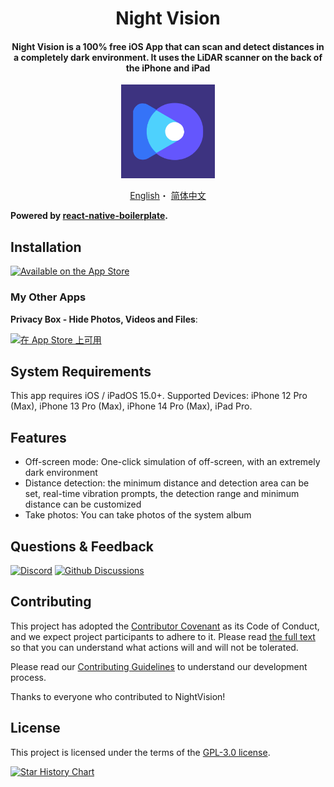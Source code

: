<h1 align="center">Night Vision</h1>

<h4 align="center">Night Vision is a 100% free iOS App that can scan and detect distances in a completely dark environment. It uses the LiDAR scanner on the back of the iPhone and iPad</h4>

<p align="center">
<img src="logo.png" width="150"></img>
</p>

<p align="center">
  <a href="README.md">English</a>・
  <a href="README-zh_CN.md">简体中文</a>
</p>

**Powered by [react-native-boilerplate](https://github.com/luoxuhai/react-native-boilerplate).**

## Installation

[![Available on the App Store](http://cl.ly/WouG/Download_on_the_App_Store_Badge_US-UK_135x40.svg)](https://apps.apple.com/app/id1668629667)

### My Other Apps

**Privacy Box - Hide Photos, Videos and Files**:

[![在 App Store 上可用](http://cl.ly/WouG/Download_on_the_App_Store_Badge_US-UK_135x40.svg)](https://apps.apple.com/app/id1597534147)

## System Requirements

This app requires iOS / iPadOS 15.0+. Supported Devices: iPhone 12 Pro (Max), iPhone 13 Pro (Max), iPhone 14 Pro (Max), iPad Pro.

## Features

- Off-screen mode: One-click simulation of off-screen, with an extremely dark environment
- Distance detection: the minimum distance and detection area can be set, real-time vibration prompts, the detection range and minimum distance can be customized
- Take photos: You can take photos of the system album

## Questions & Feedback

[![Discord](https://img.shields.io/badge/Discord-7289DA?style=for-the-badge&logo=discord&logoColor=white)](https://discord.gg/cpPA9aBaXX)
[![Github Discussions](https://img.shields.io/badge/Github-000000?style=for-the-badge&logo=github&logoColor=white)](https://github.com/luoxuhai/NightVision/discussions)

## Contributing

This project has adopted the [Contributor Covenant](https://www.contributor-covenant.org/) as its Code of Conduct, and we expect project participants to adhere to it. Please read [the full text](CODE_OF_CONDUCT.md) so that you can understand what actions will and will not be tolerated.

Please read our [Contributing Guidelines](CONTRIBUTING.md) to understand our development process.

Thanks to everyone who contributed to NightVision!

## License

This project is licensed under the terms of the [GPL-3.0 license](https://github.com/luoxuhai/NightVision/blob/master/LICENSE).

[![Star History Chart](https://api.star-history.com/svg?repos=luoxuhai/NightVision&type=Date)](https://star-history.com/#luoxuhai/pcl.js&Date)
